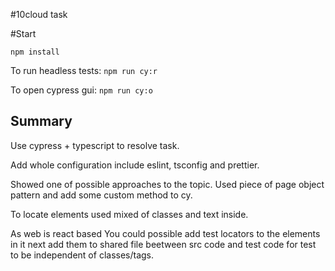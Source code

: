 #10cloud task

#Start

`npm install`

To run headless tests: `npm run cy:r` 

To open cypress gui: `npm run cy:o`


## Summary
Use cypress + typescript to resolve task.

Add whole configuration include eslint, tsconfig and prettier.

Showed one of possible approaches to the topic. Used piece of page object pattern and add some custom method to cy.

To locate elements used mixed of classes and text inside.

As web is react based You could possible add test locators to the elements in it next add them to shared file beetween 
src code and test code for test to be independent of classes/tags.
